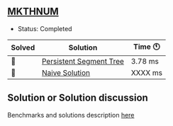 ## [MKTHNUM](https://www.spoj.com/problems/MKTHNUM/)

- Status: Completed

Solved | Solution | Time :clock11: |
--- | --- | --- |
:construction:  | [Persistent Segment Tree](https://www.spoj.com/status/ns=27341275) | 3.78 ms |
:construction:  | [Naive Solution](#TODO)          | XXXX ms |


## Solution or Solution discussion

Benchmarks and solutions description [here](#TODO)

